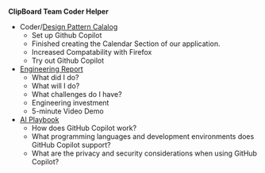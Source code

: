 **ClipBoard Team Coder Helper**

* Coder/[Design Pattern Calalog](Design%20pattern%20catalog.md)
    * Set up Github Copilot
    * Finished creating the Calendar Section of our application.
    * Increased Compatability with Firefox
    * Try out Github Copilot
* [Engineering Report](Report.md)
    * What did I do?
    * What will I do?
    * What challenges do I have?
    * Engineering investment
    * 5-minute Video Demo
* [AI Playbook](AI.md)
    * How does GitHub Copilot work?
    * What programming languages and development environments does GitHub Copilot support?
    * What are the privacy and security considerations when using GitHub Copilot?
